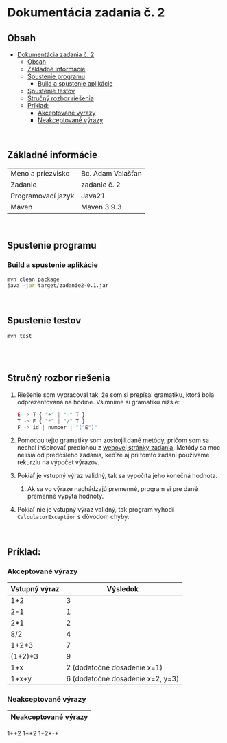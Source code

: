 # Dokumentácia zadania č. 2

## Obsah
- [Dokumentácia zadania č. 2](#dokumentácia-zadania-č-2)
	- [Obsah](#obsah)
	- [Základné informácie](#základné-informácie)
	- [Spustenie programu](#spustenie-programu)
		- [Build a spustenie aplikácie](#build-a-spustenie-aplikácie)
	- [Spustenie testov](#spustenie-testov)
	- [Stručný rozbor riešenia](#stručný-rozbor-riešenia)
	- [Príklad:](#príklad)
		- [Akceptované výrazy](#akceptované-výrazy)
		- [Neakceptované výrazy](#neakceptované-výrazy)

<br>

## Základné informácie
| | |
|-|-|
Meno a priezvisko | Bc. Adam Valašťan
Zadanie |	zadanie č. 2
Programovací jazyk | Java21
Maven | Maven 3.9.3

<br>

## Spustenie programu
### Build a spustenie aplikácie
```sh
mvn clean package
java -jar target/zadanie2-0.1.jar
```

<br>

## Spustenie testov
```sh
mvn test
```

<br>
<br>

## Stručný rozbor riešenia
1. Riešenie som vypracoval tak, že som si prepísal gramatiku, ktorá bola odprezentovaná na hodine. Všimnime si gramatiku nižšie:
	```js
	E -> T { "+" | "-" T }
	T -> F { "*" | "/" T }
	F -> id | number | "("E")"
	```

2. Pomocou tejto gramatiky som zostrojil dané metódy, pričom som sa nechal inšpirovať predlohou z [webovej stránky zadania](https://kurzy.kpi.fei.tuke.sk/fj/labs/05.html). Metódy sa moc nelíšia od predošlého zadania, keďže aj pri tomto zadaní používame rekurziu na výpočet výrazov.

3. Pokiaľ je vstupný výraz validný, tak sa vypočíta jeho konečná hodnota.
	1. Ak sa vo výraze nachádzajú premenné, program si pre dané premenné vypýta hodnoty.

4. Pokiaľ nie je vstupný výraz validný, tak program vyhodí `CalculatorException` s dôvodom chyby.

<br>

## Príklad:
### Akceptované výrazy
| Vstupný výraz | Výsledok |
|-|-|
1+2 | 3
2-1 | 1
2*1 | 2
8/2 | 4
1+2*3 | 7
(1+2)*3 | 9
1+x | 2 (dodatočné dosadenie x=1)
1+x+y | 6 (dodatočné dosadenie x=2, y=3)

### Neakceptované výrazy
| Neakceptované výrazy |
|-|
1++2
1**2
1+2*-+